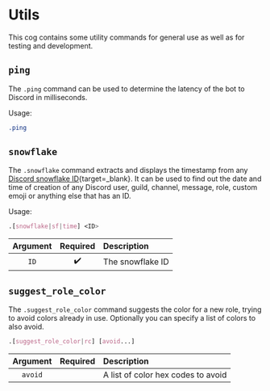# Utils

This cog contains some utility commands for general use as well as for testing and development.


## `ping`

The `.ping` command can be used to determine the latency of the bot to Discord in milliseconds.

Usage:

```css
.ping
```


## `snowflake`

The `.snowflake` command extracts and displays the timestamp from any [Discord snowflake ID](https://discord.com/developers/docs/reference#snowflakes){target=_blank}. It can be used to find out the date and time of creation of any Discord user, guild, channel, message, role, custom emoji or anything else that has an ID.

Usage:

```css
.[snowflake|sf|time] <ID>
```

|Argument|Required|Description|
|:------:|:------:|:----------|
|`ID`|:heavy_check_mark:|The snowflake ID|


## `suggest_role_color`

The `.suggest_role_color` command suggests the color for a new role, trying to avoid colors already in use. Optionally you can specify a list of colors to also avoid.

```css
.[suggest_role_color|rc] [avoid...]
```

|Argument|Required|Description|
|:------:|:------:|:----------|
|`avoid`| |A list of color hex codes to avoid|
